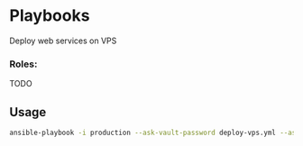 # Playbooks

Deploy web services on VPS

### Roles:

TODO

## Usage

``` sh
ansible-playbook -i production --ask-vault-password deploy-vps.yml --ask-pass
```
